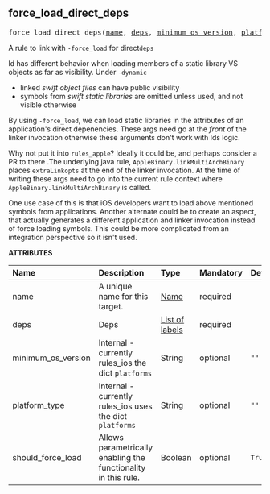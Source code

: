 <!-- Generated with Stardoc: http://skydoc.bazel.build -->



<a id="force_load_direct_deps"></a>

## force_load_direct_deps

<pre>
force_load_direct_deps(<a href="#force_load_direct_deps-name">name</a>, <a href="#force_load_direct_deps-deps">deps</a>, <a href="#force_load_direct_deps-minimum_os_version">minimum_os_version</a>, <a href="#force_load_direct_deps-platform_type">platform_type</a>, <a href="#force_load_direct_deps-should_force_load">should_force_load</a>)
</pre>

A rule to link with `-force_load` for direct`deps`

ld has different behavior when loading members of a static library VS objects
as far as visibility. Under `-dynamic`
- linked _swift object files_ can have public visibility
- symbols from _swift static libraries_ are omitted unless used, and not
visible otherwise

By using `-force_load`, we can load static libraries in the attributes of an
application's direct depenencies. These args need go at the _front_ of the
linker invocation otherwise these arguments don't work with lds logic.

Why not put it into `rules_apple`? Ideally it could be, and perhaps consider a
PR to there .The underlying java rule, `AppleBinary.linkMultiArchBinary`
places `extraLinkopts` at the end of the linker invocation. At the time of
writing these args need to go into the current rule context where
`AppleBinary.linkMultiArchBinary` is called.

One use case of this is that iOS developers want to load above mentioned
symbols from applications. Another alternate could be to create an aspect,
that actually generates a different application and linker invocation instead
of force loading symbols. This could be more complicated from an integration
perspective so it isn't used.

**ATTRIBUTES**


| Name  | Description | Type | Mandatory | Default |
| :------------- | :------------- | :------------- | :------------- | :------------- |
| <a id="force_load_direct_deps-name"></a>name |  A unique name for this target.   | <a href="https://bazel.build/concepts/labels#target-names">Name</a> | required |  |
| <a id="force_load_direct_deps-deps"></a>deps |  Deps   | <a href="https://bazel.build/concepts/labels">List of labels</a> | required |  |
| <a id="force_load_direct_deps-minimum_os_version"></a>minimum_os_version |  Internal - currently rules_ios the dict `platforms`   | String | optional |  `""`  |
| <a id="force_load_direct_deps-platform_type"></a>platform_type |  Internal - currently rules_ios uses the dict `platforms`   | String | optional |  `""`  |
| <a id="force_load_direct_deps-should_force_load"></a>should_force_load |  Allows parametrically enabling the functionality in this rule.   | Boolean | optional |  `True`  |


